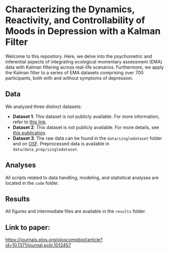 # Characterizing the Dynamics, Reactivity, and Controllability of Moods in Depression with a Kalman Filter

Welcome to this repository. Here, we delve into the psychometric and inferential aspects of integrating ecological momentary assessment (EMA) data with Kalman filtering across real-life scenarios. Furthermore, we apply the Kalman filter to a series of EMA datasets comprising over 700 participants, both with and without symptoms of depression.

## Data
We analyzed three distinct datasets:

- **Dataset 1**: This dataset is not publicly available. For more information, refer to [this link](https://www.pnas.org/doi/full/10.1073/pnas.1312114110).
- **Dataset 2**: This dataset is not publicly available. For more details, see [this publication](https://pubmed.ncbi.nlm.nih.gov/31708010/).
- **Dataset 3**: The raw data can be found in the `data/singledataset` folder and on [OSF](https://osf.io/j4fg8/). Preprocessed data is available in `data/data_prep/singledataset`.

## Analyses
All scripts related to data handling, modeling, and statistical analyses are located in the `code` folder.

## Results
All figures and intermediate files are available in the `results` folder.


## Link to paper:
https://journals.plos.org/ploscompbiol/article?id=10.1371/journal.pcbi.1012457
